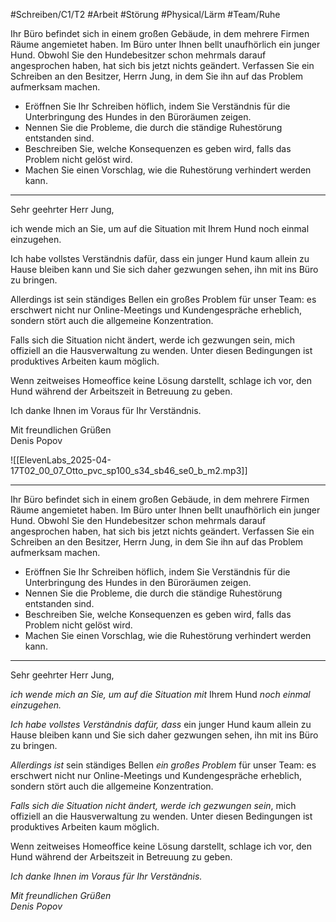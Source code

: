 #Schreiben/C1/T2 #Arbeit #Störung
#Physical/Lärm #Team/Ruhe


Ihr Büro befindet sich in einem großen Gebäude, in dem mehrere Firmen Räume angemietet haben. Im Büro unter Ihnen bellt unaufhörlich ein junger Hund. Obwohl Sie den Hundebesitzer schon mehrmals darauf angesprochen haben, hat sich bis jetzt nichts geändert. Verfassen Sie ein Schreiben an den Besitzer, Herrn Jung, in dem Sie ihn auf das Problem aufmerksam machen.

* Eröffnen Sie Ihr Schreiben höflich, indem Sie Verständnis für die Unterbringung des Hundes in den Büroräumen zeigen.
* Nennen Sie die Probleme, die durch die ständige Ruhestörung entstanden sind.
* Beschreiben Sie, welche Konsequenzen es geben wird, falls das Problem nicht gelöst wird.
* Machen Sie einen Vorschlag, wie die Ruhestörung verhindert werden kann.

---

Sehr geehrter Herr Jung,

ich wende mich an Sie, um auf die Situation mit Ihrem Hund noch einmal einzugehen.

Ich habe vollstes Verständnis dafür, dass ein junger Hund kaum allein zu Hause bleiben kann und Sie sich daher gezwungen sehen, ihn mit ins Büro zu bringen.

Allerdings ist sein ständiges Bellen ein großes Problem für unser Team: es erschwert nicht nur Online-Meetings und Kundengespräche erheblich, sondern stört auch die allgemeine Konzentration. 

Falls sich die Situation nicht ändert, werde ich gezwungen sein, mich offiziell an die Hausverwaltung zu wenden. Unter diesen Bedingungen ist produktives Arbeiten kaum möglich.

Wenn zeitweises Homeoffice keine Lösung darstellt, schlage ich vor, den Hund während der Arbeitszeit in Betreuung zu geben.

Ich danke Ihnen im Voraus für Ihr Verständnis.

Mit freundlichen Grüßen  
Denis Popov


![[ElevenLabs_2025-04-17T02_00_07_Otto_pvc_sp100_s34_sb46_se0_b_m2.mp3]]

---

Ihr Büro befindet sich in einem großen Gebäude, in dem mehrere Firmen Räume angemietet haben. Im Büro unter Ihnen bellt unaufhörlich ein junger Hund. Obwohl Sie den Hundebesitzer schon mehrmals darauf angesprochen haben, hat sich bis jetzt nichts geändert. Verfassen Sie ein Schreiben an den Besitzer, Herrn Jung, in dem Sie ihn auf das Problem aufmerksam machen.
* Eröffnen Sie Ihr Schreiben höflich, indem Sie Verständnis für die Unterbringung des Hundes in den Büroräumen zeigen.
* Nennen Sie die Probleme, die durch die ständige Ruhestörung entstanden sind.
* Beschreiben Sie, welche Konsequenzen es geben wird, falls das Problem nicht gelöst wird.
* Machen Sie einen Vorschlag, wie die Ruhestörung verhindert werden kann.

---

Sehr geehrter Herr Jung,

*ich wende mich an Sie, um auf die Situation mit* Ihrem Hund *noch einmal einzugehen.*

*Ich habe vollstes Verständnis dafür, dass* ein junger Hund kaum allein zu Hause bleiben kann und Sie sich daher gezwungen sehen, ihn mit ins Büro zu bringen.

*Allerdings* *ist* sein ständiges Bellen *ein großes Problem* für unser Team: es erschwert nicht nur Online-Meetings und Kundengespräche erheblich, sondern stört auch die allgemeine Konzentration. 

*Falls sich die Situation nicht ändert,* *werde ich gezwungen sein*, mich offiziell an die Hausverwaltung zu wenden. Unter diesen Bedingungen ist produktives Arbeiten kaum möglich.

Wenn zeitweises Homeoffice keine Lösung darstellt, schlage ich vor, den Hund während der Arbeitszeit in Betreuung zu geben.

*Ich danke Ihnen im Voraus für Ihr Verständnis.*

*Mit freundlichen Grüßen*  
*Denis Popov*
